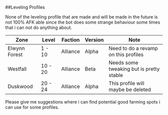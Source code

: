 ##Leveling Profiles

None of the leveling profile that are made and will be made in the future is not 100% AFK able since the bot does some strange behaviour some times that i can not do anything about.

| Zone          | Level   | Faction | Version | Note                                     |
|---------------|---------|----------|---------|------------------------------------------|
| Elwynn Forest | 1 - 10  | Alliance | Alpha   | Need to do a revamp on this profiles     |
| Westfall      | 10 - 20 | Alliance | Beta    | Needs some tweaking but is pretty stable |
| Duskwood      | 20 - 24 | Alliance | Alpha   | This profile will maybe be deleted       |

Please give me suggestions where i can find potential good farming spots i can use for some profiles.
